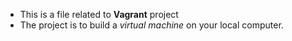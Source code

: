 * This is a file related to **Vagrant** project
* The project is to build a *virtual machine* on your local computer.
